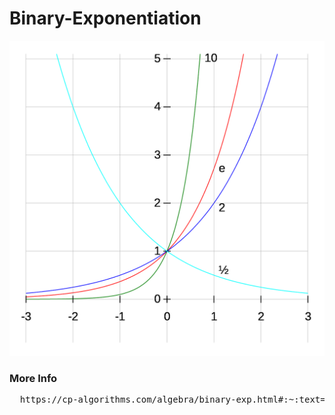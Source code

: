 # Binary-Exponentiation
![](exp.png)
### More Info
<pre>
  https://cp-algorithms.com/algebra/binary-exp.html#:~:text=Binary%20exponentiation%20(also%20known%20as,required%20by%20the%20naive%20approach).
</pre>
